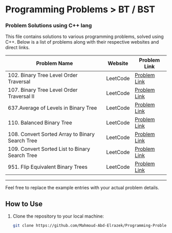 # Programming Problems > BT / BST

### Problem Solutions using C++ lang

This file contains solutions to various programming problems, solved using C++. Below is a list of problems along with their respective websites and direct links.

| Problem Name               | Website       | Problem Link                                          |
|----------------------------|---------------|-------------------------------------------------------|
| 102. Binary Tree Level Order Traversal           | LeetCode      | [Problem Link](https://leetcode.com/problems/binary-tree-level-order-traversal/description/?envType=problem-list-v2&envId=binary-tree)|
| 107. Binary Tree Level Order Traversal II          | LeetCode      | [Problem Link](https://leetcode.com/problems/binary-tree-level-order-traversal-ii/description/?envType=problem-list-v2&envId=binary-tree)|
| 637.Average of Levels in Binary Tree         | LeetCode      | [Problem Link](https://leetcode.com/problems/average-of-levels-in-binary-tree/description/)|
| 110. Balanced Binary Tree         | LeetCode      | [Problem Link](https://leetcode.com/problems/balanced-binary-tree/description/?envType=problem-list-v2&envId=binary-tree)|
| 108. Convert Sorted Array to Binary Search Tree          | LeetCode      | [Problem Link](https://leetcode.com/problems/convert-sorted-array-to-binary-search-tree/description/?envType=problem-list-v2&envId=binary-search-tree)|
| 109. Convert Sorted List to Binary Search Tree          | LeetCode      | [Problem Link](https://leetcode.com/problems/convert-sorted-list-to-binary-search-tree/?envType=problem-list-v2&envId=binary-search-tree)|
| 951. Flip Equivalent Binary Trees          | LeetCode      | [Problem Link](https://leetcode.com/problems/flip-equivalent-binary-trees/editorial/?envType=daily-question&envId=2024-10-24)|





---

Feel free to replace the example entries with your actual problem details.

## How to Use
1. Clone the repository to your local machine:
   ```bash
   git clone https://github.com/Mahmoud-Abd-Elrazek/Programming-Problems.git